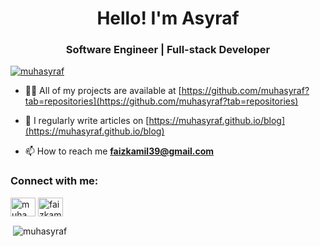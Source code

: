 <h1 align="center">Hello! I'm Asyraf</h1>
<h3 align="center">Software Engineer | Full-stack Developer</h3>

<p align="left"> <a href="https://github.com/ryo-ma/github-profile-trophy"><img src="https://github-profile-trophy.vercel.app/?username=muhasyraf&theme=algolia" alt="muhasyraf" /></a> </p>

- 👨‍💻 All of my projects are available at [https://github.com/muhasyraf?tab=repositories](https://github.com/muhasyraf?tab=repositories)

- 📝 I regularly write articles on [https://muhasyraf.github.io/blog](https://muhasyraf.github.io/blog)

- 📫 How to reach me **faizkamil39@gmail.com**

<h3 align="left">Connect with me:</h3>
<p align="left">
<a href="https://linkedin.com/in/muhammad-asyraf-faiz-kamil-749192222" target="blank"><img align="center" src="https://raw.githubusercontent.com/rahuldkjain/github-profile-readme-generator/master/src/images/icons/Social/linked-in-alt.svg" alt="muhammad-asyraf-faiz-kamil-749192222" height="30" width="40" /></a>
<a href="https://instagram.com/faizkamil1" target="blank"><img align="center" src="https://raw.githubusercontent.com/rahuldkjain/github-profile-readme-generator/master/src/images/icons/Social/instagram.svg" alt="faizkamil1" height="30" width="40" /></a>
</p>

<p>&nbsp;<img align="center" src="https://github-readme-stats.vercel.app/api?username=muhasyraf&theme=algolia&show_icons=true&locale=en" alt="muhasyraf" /></p>
